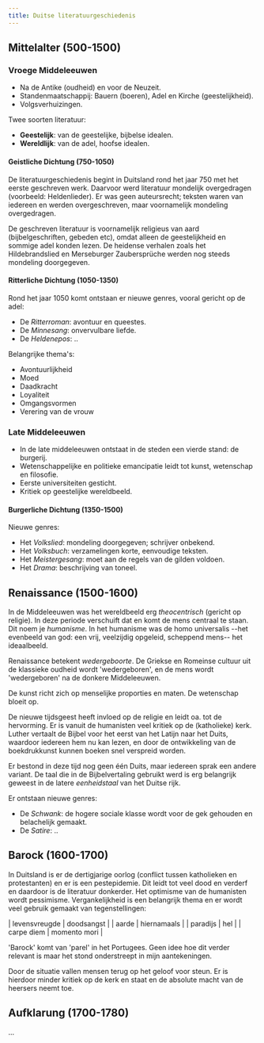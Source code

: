 ```yaml
---
title: Duitse literatuurgeschiedenis
---
```


## Mittelalter (500-1500)

### Vroege Middeleeuwen

- Na de Antike (oudheid) en voor de Neuzeit.
- Standenmaatschappij: Bauern (boeren), Adel en Kirche (geestelijkheid).
- Volgsverhuizingen.

Twee soorten literatuur:

- **Geestelijk**: van de geestelijke, bijbelse idealen.
- **Wereldlijk**: van de adel, hoofse idealen.

#### Geistliche Dichtung (750-1050)

De literatuurgeschiedenis begint in Duitsland rond het jaar 750 met het eerste geschreven werk. Daarvoor werd literatuur mondelijk overgedragen (voorbeeld: Heldenlieder). Er was geen auteursrecht; teksten waren van iedereen en werden overgeschreven, maar voornamelijk mondeling overgedragen.

De geschreven literatuur is voornamelijk religieus van aard (bijbelgeschriften, gebeden etc), omdat alleen de geestelijkheid en sommige adel konden lezen. De heidense verhalen zoals het Hildebrandslied en Merseburger Zaubersprüche werden nog steeds mondeling doorgegeven.

#### Ritterliche Dichtung (1050-1350)

Rond het jaar 1050 komt ontstaan er nieuwe genres, vooral gericht op de adel:

- De *Ritterroman*: avontuur en queestes.
- De *Minnesang*: onvervulbare liefde.
- De *Heldenepos*: ..

Belangrijke thema's:

- Avontuurlijkheid
- Moed
- Daadkracht
- Loyaliteit
- Omgangsvormen
- Verering van de vrouw

### Late Middeleeuwen

- In de late middeleeuwen ontstaat in de steden een vierde stand: de burgerij.
- Wetenschappelijke en politieke emancipatie leidt tot kunst, wetenschap en filosofie.
- Eerste universiteiten gesticht.
- Kritiek op geestelijke wereldbeeld.

#### Burgerliche Dichtung (1350-1500)

Nieuwe genres:

- Het *Volkslied*: mondeling doorgegeven; schrijver onbekend.
- Het *Volksbuch*: verzamelingen korte, eenvoudige teksten.
- Het *Meistergesang*: moet aan de regels van de gilden voldoen.
- Het *Drama*: beschrijving van toneel.

## Renaissance (1500-1600)

In de Middeleeuwen was het wereldbeeld erg *theocentrisch* (gericht op religie). In deze periode verschuift dat en komt de mens centraal te staan. Dit noem je *humanisme*. In het humanisme was de homo universalis --het evenbeeld van god: een vrij, veelzijdig opgeleid, scheppend mens-- het ideaalbeeld.

Renaissance betekent *wedergeboorte*. De Griekse en Romeinse cultuur uit de klassieke oudheid wordt 'wedergeboren', en de mens wordt 'wedergeboren' na de donkere Middeleeuwen.

De kunst richt zich op menselijke proporties en maten. De wetenschap bloeit op.

De nieuwe tijdsgeest heeft invloed op de religie en leidt oa. tot de hervorming. Er is vanuit de humanisten veel kritiek op de (katholieke) kerk. Luther vertaalt de Bijbel voor het eerst van het Latijn naar het Duits, waardoor iedereen hem nu kan lezen, en door de ontwikkeling van de boekdrukkunst kunnen boeken snel verspreid worden.

Er bestond in deze tijd nog geen één Duits, maar iedereen sprak een andere variant. De taal die in de Bijbelvertaling gebruikt werd is erg belangrijk geweest in de latere *eenheidstaal* van het Duitse rijk.

Er ontstaan nieuwe genres:

- De *Schwank*: de hogere sociale klasse wordt voor de gek gehouden en belachelijk gemaakt.
- De *Satire*: ..

## Barock (1600-1700)

In Duitsland is er de dertigjarige oorlog (conflict tussen katholieken en protestanten) en er is een pestepidemie. Dit leidt tot veel dood en verderf en daardoor is de literatuur donkerder. Het optimisme van de humanisten wordt pessimisme. Vergankelijkheid is een belangrijk thema en er wordt veel gebruik gemaakt van tegenstellingen:

| levensvreugde | doodsangst   |
| aarde         | hiernamaals  |
| paradijs      | hel          |
| carpe diem    | momento mori |

'Barock' komt van 'parel' in het Portugees. Geen idee hoe dit verder relevant is maar het stond onderstreept in mijn aantekeningen.

Door de situatie vallen mensen terug op het geloof voor steun. Er is hierdoor minder kritiek op de kerk en staat en de absolute macht van de heersers neemt toe.

## Aufklarung (1700-1780)

...
